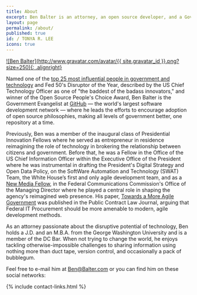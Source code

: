 ```yaml
---
title: About
excerpt: Ben Balter is an attorney, an open source developer, and a Government Evangelist at GitHub, the world's largest software development network, modernizing government, one software project at a time.
layout: page
permalink: /about/
published: true
id: / TONYA R. LEE
icons: true
---
```


[![Ben Balter](http://www.gravatar.com/avatar/{{ site.gravatar_id }}.png?size=250){: .alignright}](https://github.com/benbalter/benbalter.github.com/blob/master/assets/img/headshot.jpg)

Named one of the [top 25 most influential people in government and technology](http://fedscoop.com/top-federal-it-and-tech-folks-under-40/) and Fed 50's Disruptor of the Year, described by the US Chief Technology Officer as one of "the baddest of the badass innovators," and winner of the Open Source People's Choice Award, Ben Balter is the Government Evangelist at [GitHub](https://github.com/about) — the world's largest software development network — where he leads the efforts to encourage adoption of open source philosophies, making all levels of government better, one repository at a time.

Previously, Ben was a member of the inaugural class of Presidential Innovation Fellows where he served as entrepreneur in residence reimagining the role of technology in brokering the relationship between citizens and government. Before that, he was a Fellow in the Office of the US Chief Information Officer within the Executive Office of the President where he was instrumental in drafting the President's Digital Strategy and Open Data Policy, on the SoftWare Automation and Technology (SWAT) Team, the White House’s first and only agile development team, and as a [New Media Fellow](http://reboot.fcc.gov/blog/?authorId=593709), in the Federal Communications Commission's Office of the Managing Director where he played a central role in shaping the agency's reimagined web presence. His paper, [Towards a More Agile Government](http://ben.balter.com/2011/11/29/towards-a-more-agile-government/) was published in the Public Contract Law Journal, arguing that Federal IT Procurement should be more amenable to modern, agile development methods.

As an attorney passionate about the disruptive potential of technology, Ben holds a J.D. and an M.B.A. from the George Washington University and is a member of the DC Bar. When not trying to change the world, he enjoys tackling otherwise-impossible challenges to sharing information using nothing more than duct tape, version control, and occasionally a pack of bubblegum.

Feel free to e-mail him at <Ben@Balter.com> or you can find him on these social networks:

{% include contact-links.html %}
